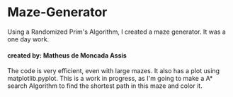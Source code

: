 # Maze-Generator

Using a Randomized Prim's Algorithm, I created a maze generator. It was a one day work.

#### created by: Matheus de Moncada Assis

The code is very efficient, even with large mazes. It also has a plot using matplotlib.pyplot. This is a work in progress, as I'm going to make a A* search Algorithm to find the shortest path in this maze and color it.
